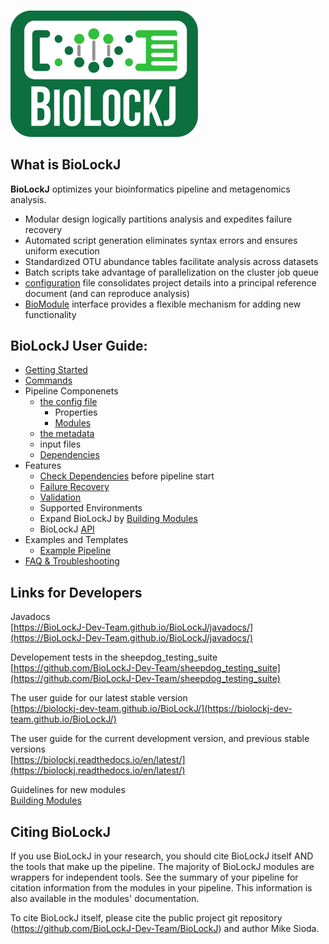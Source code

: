 # 

<img src="img/BioLockJ_Block_green.png" width="300" alt="BioLockJ logo"  class="center">


## What is BioLockJ

**BioLockJ** optimizes your bioinformatics pipeline and metagenomics analysis.  

*  Modular design logically partitions analysis and expedites failure recovery
*  Automated script generation eliminates syntax errors and ensures uniform execution
*  Standardized OTU abundance tables facilitate analysis across datasets
*  Batch scripts take advantage of parallelization on the cluster job queue
*  [configuration](Configuration) file consolidates project details into a principal reference document (and can reproduce analysis)
* [BioModule](https://msioda.github.io/BioLockJ/docs/biolockj/module/BioModule.html) interface provides a flexible mechanism for adding new functionality


## BioLockJ User Guide:
 * [Getting Started](Getting-Started.md)
 * [Commands](Commands.md)
 * Pipeline Componenets
     * [the config file](Configuration.md)
        * Properties
        * [Modules](Built-in-modules.md) 
     * [the metadata](GENERATED/Metadata)
     * input files
     * [Dependencies](Dependencies.md)
 * Features
     * [Check Dependencies](Check-Dependencies.md) before pipeline start
     * [Failure Recovery](Failure-Recovery.md)
     * [Validation](Validation.md)
     * Supported Environments
     * Expand BioLockJ by [Building Modules](Building-Modules.md)
     * BioLockJ [API](BioLockJ-Api)
 * Examples and Templates
     * [Example Pipeline](Example-Pipeline.md)
 * [FAQ & Troubleshooting](FAQ.md)



## Links for Developers

Javadocs                       
[https://BioLockJ-Dev-Team.github.io/BioLockJ/javadocs/](https://BioLockJ-Dev-Team.github.io/BioLockJ/javadocs/)

Developement tests in the sheepdog_testing_suite                  
[https://github.com/BioLockJ-Dev-Team/sheepdog_testing_suite](https://github.com/BioLockJ-Dev-Team/sheepdog_testing_suite)

The user guide for our latest stable version                    
[https://biolockj-dev-team.github.io/BioLockJ/](https://biolockj-dev-team.github.io/BioLockJ/)

The user guide for the current development version, and previous stable versions                 
[https://biolockj.readthedocs.io/en/latest/](https://biolockj.readthedocs.io/en/latest/)

Guidelines for new modules                    
[Building Modules](Building-Modules.md)

## Citing BioLockJ

If you use BioLockJ in your research, you should cite BioLockJ itself AND the tools that make up the pipeline.  The majority of BioLockJ modules are wrappers for independent tools.  See the summary of your pipeline for citation information from the modules in your pipeline. This information is also available in the modules' documentation.

To cite BioLockJ itself, please cite the public project git repository (https://github.com/BioLockJ-Dev-Team/BioLockJ) and author Mike Sioda.
